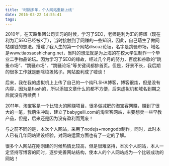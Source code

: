 ```yaml
---
title: '时隔多年，个人网站重新上线'
date: 2016-03-22 14:55:41
tags:
---
```



 2010年，在天路集团公司实习的时候，学习了SEO，老师是利为汇的蒋辉（现在利为汇SEO已经被k了），当时接触到了网赚的一些知识，因此，自己萌生了做网站赚钱的想法。搭建了我人生的第一个网站discuz论坛，名字是跳骚市场，域名是www.tiaosaoshichang.net，当时的想法就是为上海的在校大学生制作一个毕业二手物品论坛。因为学习了SEO的缘故，经过几个月的努力，百度和谷歌的“跳蚤市场”、"跳骚市场"、"跳骚论坛"等关键词都排首页。但是，好景不长，我后期的很多工作就是删除垃圾帖子。网站盈利成了嘘谈！

<!--more-->

 

后来，我在我的虚拟机上上传了自己的一个纯FLSHA博客，博客很炫，但是没有内容，因为是flash的，所以添加文章什么的都不方便，后来虚拟机和域名到期之后就没有再续费！

2011年，淘宝客是一个比较火的网赚项目，很多做减肥的淘宝客网赚，赚到了很大的一笔，我萌生冲动，建立了babygeili.com的淘宝客网站，主要想卖一些早教产品，但是，后来还是因为没有盈利而荒废！

与之前不同的是，本次个人网站，采用了nodejs+mongodb制作，同时，此时本人已有几年网站建设经验，对网站运营方面也有了一定的了解。

 很多个人网站在刚刚建的时候热情比较高，但是很难坚持，本次个人网站，本人一定坚持写博客的同时，逐步完善网站结构，使本人的个人网站成为一个比较成功的网站！
    
